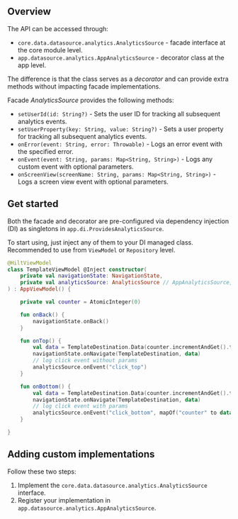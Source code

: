 ## Overview

The API can be accessed through:
- `core.data.datasource.analytics.AnalyticsSource` - facade interface at the core module level.
- `app.datasource.analytics.AppAnalyticsSource` - decorator class at the app level.

The difference is that the class serves as a *decorator* and can provide extra methods without impacting facade implementations. 

Facade *AnalyticsSource* provides the following methods:

- `setUserId(id: String?)` - Sets the user ID for tracking all subsequent analytics events.
- `setUserProperty(key: String, value: String?)` - Sets a user property for tracking all subsequent analytics events.
- `onError(event: String, error: Throwable)` - Logs an error event with the specified error.
- `onEvent(event: String, params: Map<String, String>)` - Logs any custom event with optional parameters.
- `onScreenView(screenName: String, params: Map<String, String>)` - Logs a screen view event with optional parameters.

## Get started

Both the facade and decorator are pre-configured via dependency injection (DI) as singletons in `app.di.ProvidesAnalyticsSource`.

To start using, just inject any of them to your DI managed class.
Recommended to use from `ViewModel` or `Repository` level.

```kotlin
@HiltViewModel
class TemplateViewModel @Inject constructor(
    private val navigationState: NavigationState,
    private val analyticsSource: AnalyticsSource // AppAnalyticsSource,
) : AppViewModel() {

    private val counter = AtomicInteger(0)

    fun onBack() {
        navigationState.onBack()
    }

    fun onTop() {
        val data = TemplateDestination.Data(counter.incrementAndGet().toString())
        navigationState.onNavigate(TemplateDestination, data)
        // log click event without params
        analyticsSource.onEvent("click_top")
    }

    fun onBottom() {
        val data = TemplateDestination.Data(counter.incrementAndGet().toString())
        navigationState.onNavigate(TemplateDestination, data)
        // log click event with params
        analyticsSource.onEvent("click_bottom", mapOf("counter" to data.title))
    }

}
```

## Adding custom implementations

Follow these two steps:

1. Implement the `core.data.datasource.analytics.AnalyticsSource` interface.
2. Register your implementation in `app.datasource.analytics.AppAnalyticsSource`.